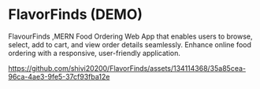 # FlavorFinds (DEMO)
FlavourFinds ,MERN Food Ordering Web App that enables users to browse, select, add to cart, and view order details seamlessly. Enhance online food ordering with a responsive, user-friendly application.




https://github.com/shivi20200/FlavorFinds/assets/134114368/35a85cea-96ca-4ae3-9fe5-37cf93fba12e

